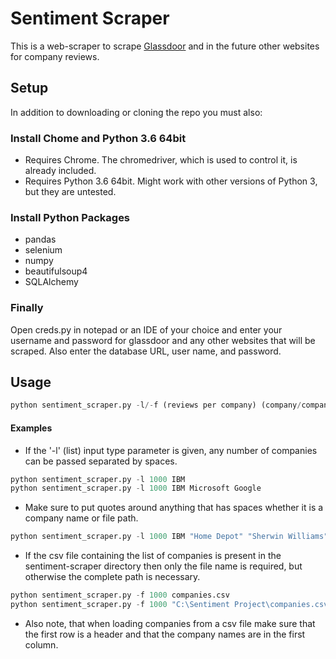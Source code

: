 # Sentiment Scraper

This is a web-scraper to scrape
[Glassdoor](https://www.glassdoor.com/index.htm) and in the future other websites for company reviews.

## Setup

In addition to downloading or cloning the repo you must also:

### Install Chome and Python 3.6 64bit
 - Requires Chrome.  The chromedriver, which is used to control it, is already included.
 - Requires Python 3.6 64bit.  Might work with other versions of Python 3, but they are untested.

### Install Python Packages
 - pandas
 - selenium
 - numpy
 - beautifulsoup4
 - SQLAlchemy

### Finally
Open creds.py in notepad or an IDE of your choice and enter your username and password for glassdoor and any other websites that will be scraped.  Also enter the database URL, user name, and password.

## Usage

```python
python sentiment_scraper.py -l/-f (reviews per company) (company/companies/file path)
```

#### Examples

 - If the '-l' (list) input type parameter is given, any number of companies can be passed separated by spaces.
```python
python sentiment_scraper.py -l 1000 IBM
python sentiment_scraper.py -l 1000 IBM Microsoft Google
```
 - Make sure to put quotes around anything that has spaces whether it is a company name or file path.
 ```python
python sentiment_scraper.py -l 1000 IBM "Home Depot" "Sherwin Williams"
```
 - If the csv file containing the list of companies is present in the sentiment-scraper directory then only the file name is required, but otherwise the complete path is necessary.
```python
python sentiment_scraper.py -f 1000 companies.csv
python sentiment_scraper.py -f 1000 "C:\Sentiment Project\companies.csv"
```

 - Also note, that when loading companies from a csv file make sure that the first row is a header and that the company names are in the first column.
